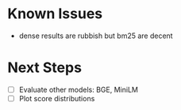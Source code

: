 # Known Issues

- dense results are rubbish but bm25 are decent

# Next Steps

- [ ] Evaluate other models: BGE, MiniLM
- [ ] Plot score distributions
